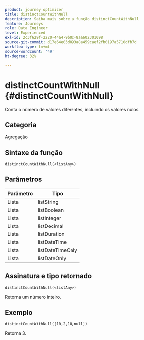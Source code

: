 ```yaml
---
product: journey optimizer
title: distinctCountWithNull
description: Saiba mais sobre a função distinctCountWithNull
feature: Journeys
role: Data Engineer
level: Experienced
exl-id: 2c3f629f-2220-44a4-9b0c-8aa602301098
source-git-commit: d17e64e03d093a8a459caef2fb0197a5710dfb7d
workflow-type: tm+mt
source-wordcount: '49'
ht-degree: 32%

---
```


# distinctCountWithNull {#distinctCountWithNull}

Conta o número de valores diferentes, incluindo os valores nulos.

## Categoria

Agregação

## Sintaxe da função

`distinctCountWithNull(<listAny>)`

## Parâmetros

| Parâmetro | Tipo |
|-----------|------------------|
| Lista | listString |
| Lista | listBoolean |
| Lista | listInteger |
| Lista | listDecimal |
| Lista | listDuration |
| Lista | listDateTime |
| Lista | listDateTimeOnly |
| Lista | listDateOnly |

## Assinatura e tipo retornado

`distinctCountWithNull(<listAny>)`

Retorna um número inteiro.

## Exemplo

`distinctCountWithNull([10,2,10,null])`

Retorna 3.

